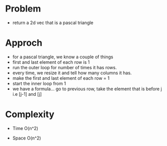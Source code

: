 # Problem
- return a 2d vec that is a pascal triangle

# Approch
- for a pascal triangle, we know a couple of things
- first and last element of each row is 1
- run the outer loop for number of times it has rows.
- every time, we resize it and tell how many columns it has.
- make the first and last element of each row = 1
- start the inner loop from 1
- we have a formula... go to previous row, take the element that is before j i.e [j-1] and [j]


# Complexity
- Time O(n^2)

- Space O(n^2)